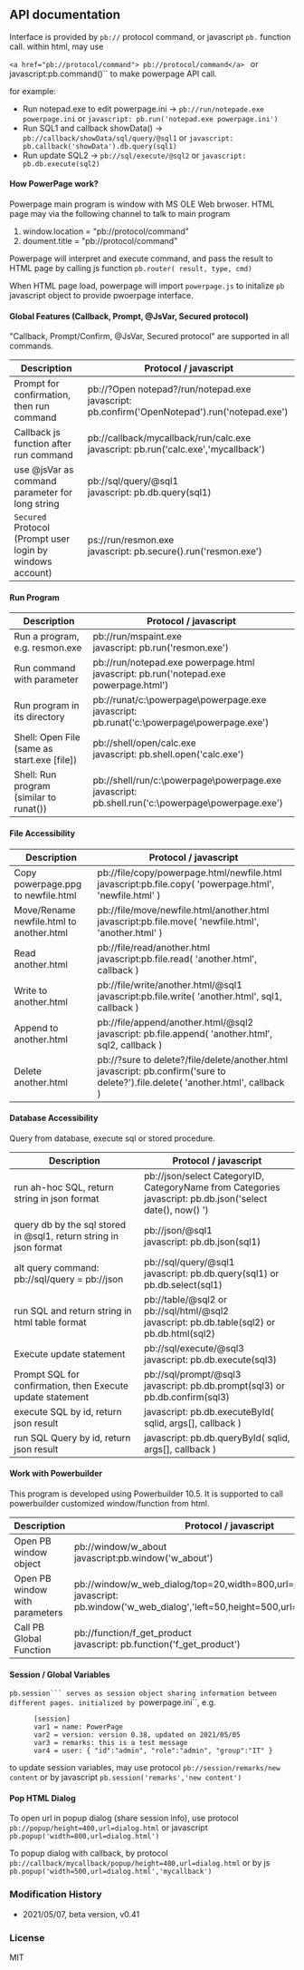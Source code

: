 ## API documentation

Interface is provided by ``pb://`` protocol command, or javascript ``pb.`` function call.  within html, may use 

``<a href="pb://protocol/command"> pb://protocol/command</a> `` or javascript:pb.command()`` to make powerpage API call.

for example:

* Run notepad.exe to edit powerpage.ini -> ``pb://run/notepade.exe powerpage.ini`` or ``javascript: pb.run('notepad.exe powerpage.ini')``
* Run SQL1 and callback showData() -> ``pb://callback/showData/sql/query/@sql1`` or ``javascript: pb.callback('showData').db.query(sql1)`` 
* Run update SQL2 -> ``pb://sql/execute/@sql2`` or  ``javascript: pb.db.execute(sql2)`` 

#### How PowerPage work?

Powerpage main program is window with MS OLE Web brwoser. HTML page may via the following channel to talk to main program

1. window.location = "pb://protocol/command"
2. doument.title = "pb://protocol/command"

Powerpage will interpret and execute command, and pass the result to HTML page by calling js function ``pb.router( result, type, cmd)``

When HTML page load, powerpage will import ``powerpage.js`` to initalize ``pb`` javascript object to provide pwoerpage interface.


#### Global Features (Callback, Prompt, @JsVar, Secured protocol)  

"Callback, Prompt/Confirm, @JsVar, Secured protocol" are supported in all commands. 

Description | Protocol / javascript
------------|------------------------
Prompt for confirmation, then run command | pb://?Open notepad?/run/notepad.exe <br> javascript: pb.confirm('OpenNotepad').run('notepad.exe')  
Callback js function after run command | pb://callback/mycallback/run/calc.exe <br> javascript: pb.run('calc.exe','mycallback')  
use @jsVar as command parameter for long string | pb://sql/query/@sql1 <br> javascript: pb.db.query(sql1)  
``Secured`` Protocol (Prompt user login by windows account) | ps://run/resmon.exe <br> javascript: pb.secure().run('resmon.exe')  


#### Run Program

Description | Protocol / javascript
------------|---------------------------
Run a program, e.g. resmon.exe | pb://run/mspaint.exe <br> javascript: pb.run('resmon.exe')  
Run command with parameter | pb://run/notepad.exe powerpage.html <br> javascript: pb.run('notepad.exe powerpage.html')  
Run program in its directory | pb://runat/c:\powerpage\powerpage.exe <br> javascript: pb.runat('c:\\powerpage\\powerpage.exe')  
Shell: Open File (same as start.exe [file]) | pb://shell/open/calc.exe <br> javascript: pb.shell.open('calc.exe')  
Shell: Run program (similar to runat()) | pb://shell/run/c:\powerpage\powerpage.exe <br> javascript: pb.shell.run('c:\\powerpage\\powerpage.exe')  

                                                               
#### File Accessibility

Description | Protocol / javascript
------------|------------------------
Copy powerpage.ppg to newfile.html | pb://file/copy/powerpage.html/newfile.html <br> javascript:pb.file.copy( 'powerpage.html', 'newfile.html' )  
Move/Rename newfile.html to another.html | pb://file/move/newfile.html/another.html <br> javascript:pb.file.move( 'newfile.html', 'another.html' )  
Read another.html | pb://file/read/another.html <br> javascript:pb.file.read( 'another.html', callback )  
Write to another.html | pb://file/write/another.html/@sql1 <br> javascript:pb.file.write( 'another.html', sql1, callback )  
Append to another.html | pb://file/append/another.html/@sql2 <br> javascript: pb.file.append( 'another.html', sql2, callback )  
Delete another.html | pb://?sure to delete?/file/delete/another.html <br> javascript: pb.confirm('sure to delete?').file.delete( 'another.html', callback )  


#### Database Accessibility

Query from database, execute sql or stored procedure.

Description | Protocol / javascript
------------|------------------------
run ah-hoc SQL, return string in json format | pb://json/select CategoryID, CategoryName from Categories <br> javascript: pb.db.json('select date(), now() ')  
query db by the sql stored in @sql1, return string in json format | pb://json/@sql1 <br> javascript: pb.db.json(sql1)  
alt query command: pb://sql/query = pb://json | pb://sql/query/@sql1 <br> javascript: pb.db.query(sql1) or pb.db.select(sql1)  
run SQL and return string in html table format | pb://table/@sql2 or pb://sql/html/@sql2 <br> javascript: pb.db.table(sql2) or pb.db.html(sql2)  
Execute update statement |pb://sql/execute/@sql3 <br> javascript: pb.db.execute(sql3) 
Prompt SQL for confirmation, then Execute update statement | pb://sql/prompt/@sql3 <br> javascript: pb.db.prompt(sql3) or pb.db.confirm(sql3)  
execute SQL by id, return json result | javascript: pb.db.executeById( sqlid, args[], callback )  
run SQL Query by id, return json result | javascript: pb.db.queryById( sqlid, args[], callback ) 
  

#### Work with Powerbuilder

This program is developed using Powerbuilder 10.5. It is supported to call powerbuilder customized window/function from html. 

Description | Protocol / javascript
------------|---------------------------
Open PB window object | pb://window/w_about <br> javascript:pb.window('w_about')  
Open PB window with parameters | pb://window/w_web_dialog/top=20,width=800,url=https://google.com <br> javascript: pb.window('w_web_dialog','left=50,height=500,url=https://google.com')  
Call PB Global Function | pb://function/f_get_product   <br> javascript: pb.function('f_get_product')  

#### Session / Global Variables

``pb.session``` serves as session object sharing information between different pages. initialized by ``powerpage.ini``, e.g.

          [session]
          var1 = name: PowerPage 
          var2 = version: version 0.38, updated on 2021/05/05 
          var3 = remarks: this is a test message
          var4 = user: { "id":"admin", "role":"admin", "group":"IT" } 

to update session variables, may use protocol ``pb://session/remarks/new content`` or by javascript ``pb.session('remarks','new content')``   

#### Pop HTML Dialog

To open url in popup dialog (share session info), use protocol ``pb://popup/height=400,url=dialog.html`` or javascript ``pb.popup('width=800,url=dialog.html')`` 

To popup dialog with callback, by protocol ``pb://callback/mycallback/popup/height=400,url=dialog.html`` or by js ``pb.popup('width=500,url=dialog.html','mycallback')``



### Modification History

* 2021/05/07, beta version, v0.41 

### License

MIT

